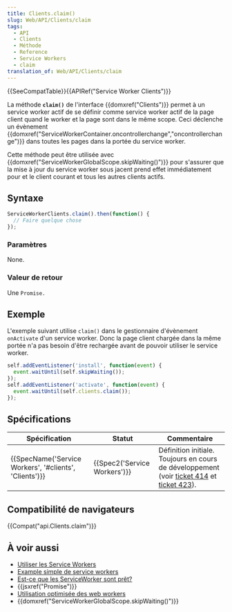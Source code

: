 ```yaml
---
title: Clients.claim()
slug: Web/API/Clients/claim
tags:
  - API
  - Clients
  - Méthode
  - Reference
  - Service Workers
  - claim
translation_of: Web/API/Clients/claim
---
```

{{SeeCompatTable}}{{APIRef("Service Worker Clients")}}

La méthode **`claim()`** de l'interface {{domxref("Clients")}} permet à un service worker actif de se définir comme service worker actif de la page client quand le worker et la page sont dans le même scope. Ceci déclenche un évènement {{domxref("ServiceWorkerContainer.oncontrollerchange","oncontrollerchange")}} dans toutes les pages dans la portée du service worker.

Cette méthode peut être utilisée avec {{domxref("ServiceWorkerGlobalScope.skipWaiting()")}} pour s'assurer que la mise à jour du service worker sous jacent prend effet immédiatement pour et le client courant et tous les autres clients actifs.

## Syntaxe

```js
ServiceWorkerClients.claim().then(function() {
  // Faire quelque chose
});
```

### Paramètres

None.

### Valeur de retour

Une `Promise.`

## Exemple

L'exemple suivant utilise `claim()` dans le gestionnaire d'évènement `onActivate` d'un service worker. Donc la page client chargée dans la même portée n'a pas besoin d'être rechargée avant de pouvoir utiliser le service worker.

```js
self.addEventListener('install', function(event) {
  event.waitUntil(self.skipWaiting());
});
self.addEventListener('activate', function(event) {
  event.waitUntil(self.clients.claim());
});
```

## Spécifications

| Spécification                                                            | Statut                               | Commentaire                                                                                                                                                                                                    |
| ------------------------------------------------------------------------ | ------------------------------------ | -------------------------------------------------------------------------------------------------------------------------------------------------------------------------------------------------------------- |
| {{SpecName('Service Workers', '#clients', 'Clients')}} | {{Spec2('Service Workers')}} | Définition initiale. Toujours en cours de développement (voir [ticket 414](https://github.com/slightlyoff/ServiceWorker/issues/414) et [ticket 423](https://github.com/slightlyoff/ServiceWorker/issues/423)). |

## Compatibilité de navigateurs

{{Compat("api.Clients.claim")}}

## À voir aussi

- [Utiliser les Service Workers](/en-US/docs/Web/API/ServiceWorker_API/Using_Service_Workers)
- [Example simple de service workers](https://github.com/mdn/sw-test)
- [Est-ce que les ServiceWorker sont prêt?](https://jakearchibald.github.io/isserviceworkerready/)
- {{jsxref("Promise")}}
- [Utilisation optimisée des web workers](/en-US/docs/Web/Guide/Performance/Using_web_workers)
- {{domxref("ServiceWorkerGlobalScope.skipWaiting()")}}
